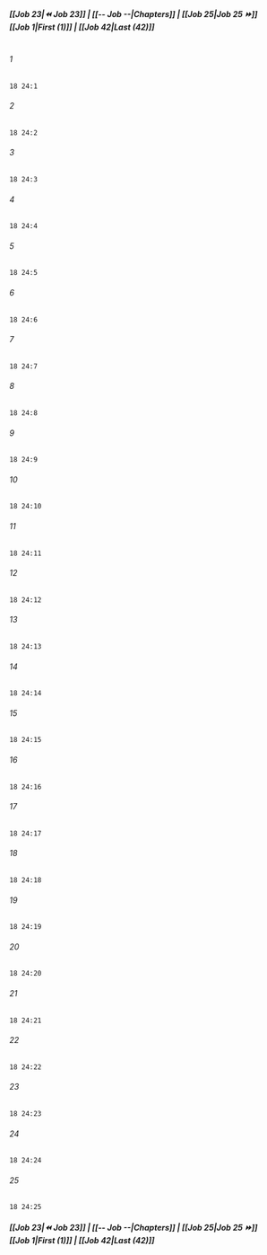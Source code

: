 
##### **[[Job 23|⏪ Job 23]] | [[-- Job --|Chapters]] | [[Job 25|Job 25 ⏩]]**<br>**[[Job 1|First (1)]] | [[Job 42|Last (42)]]**<br><br>

###### 1
``` verse
18 24:1
```
###### 2
``` verse
18 24:2
```
###### 3
``` verse
18 24:3
```
###### 4
``` verse
18 24:4
```
###### 5
``` verse
18 24:5
```
###### 6
``` verse
18 24:6
```
###### 7
``` verse
18 24:7
```
###### 8
``` verse
18 24:8
```
###### 9
``` verse
18 24:9
```
###### 10
``` verse
18 24:10
```
###### 11
``` verse
18 24:11
```
###### 12
``` verse
18 24:12
```
###### 13
``` verse
18 24:13
```
###### 14
``` verse
18 24:14
```
###### 15
``` verse
18 24:15
```
###### 16
``` verse
18 24:16
```
###### 17
``` verse
18 24:17
```
###### 18
``` verse
18 24:18
```
###### 19
``` verse
18 24:19
```
###### 20
``` verse
18 24:20
```
###### 21
``` verse
18 24:21
```
###### 22
``` verse
18 24:22
```
###### 23
``` verse
18 24:23
```
###### 24
``` verse
18 24:24
```
###### 25
``` verse
18 24:25
```

##### **[[Job 23|⏪ Job 23]] | [[-- Job --|Chapters]] | [[Job 25|Job 25 ⏩]]**<br>**[[Job 1|First (1)]] | [[Job 42|Last (42)]]**
